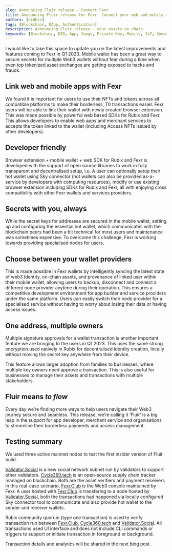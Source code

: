 ```yaml
---
slug: Announcing Fluir release - Connect Fexr
title: Announcing Fluir release for Fexr. Connect your web and mobile apps
authors: [nidhin]
tags: [Blockchain, DApp, Authentication]
description: Announcing Fluir release - your assets on chain
keywords: [Blockchain, DID, App, Image, Private Key, Mobile, IoT, Computation, Optimisation, Rubix, Fexr, SHA3]
---
```


I would like to take this space to update you on the latest improvements and features coming to Fexr in Q1 2023. Mobile wallet has been a great way to secure secrets for multiple Web3 wallets without fear during a time when even top tokenized asset exchanges are getting exposed to hacks and frauds.

## Link web and mobile apps with Fexr

We found it is important for users to use their NFTs and tokens across all compatible platforms to make their borderless, T0 transactions easier. Fexr users will be able to link their wallet with newly created browser extension. This was made possible by powerful web based SDKs for Rubix and Fexr. This allows developers to enable web apps and merchant services to accepts the token linked to the wallet (including Access NFTs issued by other developers).

## Developer friendly

Browser extension + mobile wallet + web SDK for Rubix and Fexr is developed with the support of  open source libraries to work in fully transparent and decentralised setup, i.e. A user can optionally setup their hot wallet using Sky connector (hot wallets can also be provided as-a-service by developers with computing resources), modify or use existing browser extension including SDKs for Rubix and Fexr, all with enjoying cross compatibility with other Fexr wallets and services providers.

## Secrets with you, always

While the secret keys for addresses are secured in the mobile wallet, setting up and configuring the essential hot wallet, which communicates with the blockchain peers had been a bit technical for most users and maintenance was sometimes expensive. To overcome this challenge, Fexr is working towards providing specialised nodes for users.

## Choose between your wallet providers

This is made possible in Fexr wallets by intelligently syncing the latest state of web3 Identity, on-chain assets, and provenance of linked user within their mobile wallet, allowing users to backup, disconnect and connect a different node provider anytime during their operation. This ensures a competitive development environment for app builder and service providers under the same platform.  Users can easily switch their node provider for a specialised service without having to worry about losing their data or having access issues.

## One address, multiple owners

Multiple signature approvals for a wallet transaction is another important feature we are bringing to the users in Q1 2023. This uses the same strong encryption used natively in Rubix for decentralised identity creation, locally without moving the secret key anywhere from their device.

This feature allows larger adoption from families to businesses, where multiple key owners need approve a transaction. This is also useful for businesses to manage their assets and transactions with multiple stakeholders.

## Fluir means *to flow*
Every day we’re finding more ways to help users navigate their Web3 journey secure and seamless. This release, we’re calling it ‘Fluir’ is a big leap in the support for app developer, merchant service and organisations to streamline their borderless payments and access management.

## Testing summary

We used three active mainnet nodes to test the first insider version of Fluir build.

[Validator.Social](https://validator.social) is a new social network subnet run by validators to support other validators. [Cycle360.tech](https://cycle360.tech) is an open-source supply chain tracker managed on blockchain. Both are the asset verifiers and payment receivers in this real-case scenario. [Fexr.Club](https://fexr.club) is the Web3 console maintained by Fexr. A user hosted with [Fexr.Club](https://fexr.club) is transfering to a node hosted by [Validator.Social](https://validator.social), both the transactions had happened via locally configured Sky connector tool to communicate and also provide hot wallet to the sender and receiver wallets.

Rubix community quorum (type one transaction) is used to verify transaction run between [Fexr.Club](https://fexr.club), [Cycle360.tech](https://cycle360.tech) and [Validator.Social](https://validator.social). All transactions used UI interface and does not include CLI commands or triggers to support or initiate transaction in foreground or background.

Transaction details and analytics will be shared in the next blog post.
